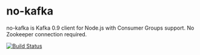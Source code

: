 # no-kafka

no-kafka is Kafka 0.9 client for Node.js with Consumer Groups support. No Zookeeper connection required.

[![Build Status](https://travis-ci.org/oleksiyk/kafka.png)](https://travis-ci.org/oleksiyk/kafka)


